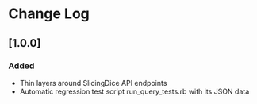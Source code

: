 # Change Log

## [1.0.0]
### Added
- Thin layers around SlicingDice API endpoints
- Automatic regression test script run_query_tests.rb with its JSON data